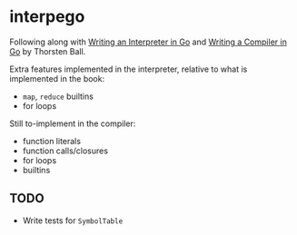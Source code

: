 # interpego

Following along with [Writing an Interpreter in Go](https://interpreterbook.com/) and [Writing a Compiler in Go](https://compilerbook.com/) by Thorsten Ball.

Extra features implemented in the interpreter, relative to what is implemented in the book:

- `map`, `reduce` builtins
- for loops

Still to-implement in the compiler:

- function literals
- function calls/closures
- for loops
- builtins

## TODO

- Write tests for `SymbolTable`
